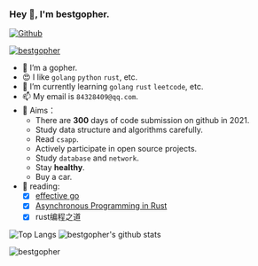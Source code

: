 

### Hey 👋, I'm bestgopher.

[![Github](https://img.shields.io/github/followers/bestgopher?label=followers&style=social)](https://github.com/bestgopher)
<p align="left"> <a href="https://github.com/ryo-ma/github-profile-trophy"><img src="https://github-profile-trophy.vercel.app/?username=bestgopher" alt="bestgopher" /></a> </p>



- 🔭 I’m a gopher.
- 😍 I like `golang` `python` `rust`, etc.
- 🌱 I’m currently learning `golang` `rust` `leetcode`, etc.
- 📫 My email is `84328409@qq.com`.
- 💪 Aims：
  - There are **300** days of code submission on github in 2021.
  - Study data structure and algorithms carefully. 
  - Read `csapp`.
  - Actively participate in open source projects.
  - Study `database` and `network`.
  - Stay **healthy**.
  - Buy a car.
- 📓 reading:
  - [X] [effective go](https://golang.org/doc/effective_go)
  - [X] [Asynchronous Programming in Rust](https://rust-lang.github.io/async-book/01_getting_started/01_chapter.html)
  - [x] rust编程之道

![Top Langs](https://github-readme-stats.vercel.app/api/top-langs/?username=bestgopher&hide=html&&line_height=3)
![bestgopher's github stats](https://github-readme-stats.vercel.app/api?username=bestgopher&show_icons=true&count_private=true&line_height=30)

<img align="center" src="https://github-readme-streak-stats.herokuapp.com/?user=bestgopher" alt="bestgopher" />


